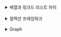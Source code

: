 <details>
<summary>
배열과 링크드 리스트 차이</summary>
<div>

### 배열

- 크기가 정해져 있다.
- 연속된 메모리 공간에 저장된다.

#### 문제점

- 더 많은 데이터를 저장하고싶다면?
    - 새로운 공간을 만들어서 옮겨야 한다.
- 중간에 데이터를 저장하거나 삭제하는 경우
    - 여러개의 데이터를 옮겨야한다.

### Linked List

- 연속된 공간에 데이터를 저장하지 않는다.
- 노드들로 구성되어있다.
- 첫번째 노드는 헤드라고 불리며 next로 연결되어있음

### 실제로는 동적 배열을 더욱 많이 사용

- 연결 리스트는 조회가 느리기 때문
- 중간 추가, 삭제 또한 비용이 든다.
- 다음 노드를 기억하는데 추가 메모리 사용
- 메모리가 퍼져있으므로 캐시의 효과를 누리지 못한다.(데이터가 메모리에 순서대로 저장되어 있기 때문)

### 그럼 언제 연결 리스트를 사용하나?

- 잦은 추가와 삭제가 이뤄질때

</div>
</details>

<br>

<details>
<summary>컬렉션 프레임워크</summary>
<div>

## 컬렉션 프레임워크에 대한 설명
- 다수의 데이터를 쉽고 효과적으로 관리할 수 있는 표준화된 방법을 제공하는 클래스의 집합
- 자바 컬렉션에는 List,Set,Map 인터페이스를 기준으로 여러 구현체가 존재하며, 더 나아가 Stack, Queue 인터페이스도 존재

### List,Set,Map의 특징에 대해 설명
- List는 순서가 있는 데이터의 집합이며 데이터 중복을 허용(ArrayList, LinkedList)
- Set은 순서가 없는 데이터 집합이며, 데이터의 중복을 허용하지 않는다(HashSet,LinkedHashSet,TreeSet)
- Map은 key value가 쌍으로 이루고있으며, 키를 기준으로 중복을 허용하지 않고, 순서가 없습니다. Key의 순서를 보장하기 위해서는 LinkedHashMap 사용 (HashMap, TreeMap, HashTable)

### Set과 Map의 타입이 Wrapper Class가 아닌 Object를 받을때 중복은 어떻게 하는지 설명
- hashCode() 메서드를 오버라이딩해 리턴된 해시코드 값이 같은지 보고 다르다면 다른 객체로 판단, 같으면 equals()메서드로 오버라이딩해 다시 비교 두개가 모두 맞다면 중복 객체

### 컬렉션 프레임워크를 쓰는 이유 설명
- 배열을 사용하다 보면 여러 비효율적인 문제가 생기는데 그중 크기가 고정적이라는 문제가 있다. 배열의 크기는 생성될때 결정되며, 그 이상 넘어가면 데이터 저장 불가능하다. 또한 데이터를 삭제하면 해당 인덱스는 비어있어 메모리 낭비가된다.
- 이러한 문제점을 해결하기 위해 추가, 삭제, 검색 ,저장이 가능한 자료구조를 만들어 놓았다.

### ArrayList에 대해 설명
- 크기가 가변적으로 변하는 선형 리스트
- 객체들이 추가되어 용량 초과시 자동으로 용량이 늘어난다.

### LinkedList에 대해 설명
- 각 노드가 데이터와 포인터를 가지며, 한 줄로 연결된 자료구조
- 특정 요소 접근하기 위해서는 순차 탐색이 필요함으로 탐색속도가 떨어진다

### ArrayList vs LinkedList
- 검색 또는 정렬을 자주하는 경우 배열
- 데이터의 추가,삭제가 많은 경우 linkedlist

### HashSet에 대해 설명
- 객체를 중복해서 저장할 수 없고 하나의 null 값만 저장가능
- 저장 순서가 유지되지 않는다

#### 저장 순서를 유지해야한다면?
- LinkedHashSet 클래스 사용

#### HashSet vs TreeSet
- 자동 정렬을 해주고 안해주고의 차이점이 존재

#### Set 장점 단점
- 장점
  - 중복을 자동으로 제거, 비선형 구조이기에 순서가 없으며, 그렇기에 인덱스도 존재하지 않음
- 단점
  - 값을 추가하거나 삭제할 때 값이 내부에 있는지 검색한 뒤 추가나 삭제를 함으로 list구조에 비해 속도가 느리다

#### HashSet에서 중복을 걸러내는 과정?
- 객체를 저장하기 전 객체의 hashCode()메서드 호출후 해시코드를 얻어내 저장된 객체들의 해시코드와 비교한 뒤 같은 해시코드가 있으면 equals()메서드로 다시 비교해 true가 나오면 같은 객체로 판단후 중복 저장하지 않는다.

### TreeSet에 대해 설명
- 마찬가지로 중복해 저장할 수 없으며, 저장 순서가 유지되지 않는다.
- 이진 탐색 트리 구조로 이루어져 추가 삭제에 시간은 더 걸리지만 정렬, 검색에 높은 성능이 있다.

### TreeSet의 구조?
- 이진탐색트리 중 성능이 향상된 레드-블랙-트리로 구현
- 일반적인 이진 탐색 트리는 트리 높이만큼 시간이 걸린다.
- 한쪽으로 치우칠 경우 비효율적

### 레드 블랙 트리?
- 부모 노드보다 작은 값을 가지는 노드는 왼쪽 큰 값은 오른쪽으로 배치한다
- 루트노드와 모든 리프 노드는 검정색이며, 빨간 노드의 자식은 항상 검정색

### HashMap에 대해 설명
- key value 쌍으로 구성된 자료구조이며 키 값 모두 객체이다.
- 값은 중복되지만 키는 중복 불가능
- 만약 중복해서 저장시 새로운 값으로 대치

### HashTable과 HashMap의 차이점
- HashMap은 보조 해시 함수를 사용하기에 사용하지 않는 HashTable에 비해 해시 충돌이 덜 일어나 성능상 이점
- HashTable은 동기화 지원 HashMap은 동기화 지원 안함

### TreeMap에 대해 설명
- 객체를 저장시 자동 정렬(오름차순)
- HashMap에 비해 추가,삭제 성능이 떨어짐 
- 정렬된 데이터에서 조회할경우 성능이 더 좋다

### TreeMap과 TreeSet의 차이점?
- set은 값만 저장 map은 키와 값으로 구성된 entry 객체 저장

### Tree란 무엇일까?
- Tree는 비선형 자료구조 중 하나입니다.
- 비선형이란 말 그대로 일직선으로 나타내지 못하는 방식이며, 그중 트리는 계층적 구조를 띄고 있습니다.

#### 그럼 계층적 구조에 어떻게 자료를 저장하나?
1. 데이터와 연결 상태를 저장할 클래스 공간(노드) 생성
2. 각각의 노드들에 값 저장
3. 노드 간 연결 상태 정의

</div>
</details>

<br>

<details>
<summary>Graph</summary>
<div>

### Graph?
- 정점(Node)과 객체를 연결하는 간선(Edge)으로 이루어진 비선형 자료구조

### 무방향, 방향 그래프
- 정점과 간선의 연결관계에 있어 방향성이 없는 그래프를 Undirected Graph 방향성이 있는걸 Directed Graph라고 한다
- Degree(차수)
  - 각 정점에 연결된 edge 개수
  - 방향 그래프는 각 정점으로 나가고 들어오는 outdgree,indegree 존재

### Tree와 다른점은?
- 그래프는 트리와 다르게 정점 마다 간선이 존재하지 않을 수 있으며, 루트 노드와 부모, 자식 노드 개념이 존재하지 않는다.

### 구현 방법?
- 인접 행렬
  - 그래프 정점을 2차원 배열로 만든것
  - 정점간 연결되어 있으면 1 아니면 0
    - 장점
      - 인접 리스트에 비해 구현이 쉽다
    - 단점
      - 필요 이상의 공간 낭비
- 인접 리스트
  - 노드를 리스트로 표현한 것
    - 장점
      - 공간 낭비가 적다
    - 단점
      - 두 정점이 연결되어 있는지 확인이 인접 행렬에 비해 오래 걸린다
      - 구현이 어렵다 인접에 비해

### 그래프 탐색
- 깊이 우선 탐색 (DFS)
  - 갈 수 있는 만큼 최대한 깊이 가고 더이상 없으면 이전 정점으로 돌아가는 방식으로 순회
  - 주로 재귀, 스택 으로 구현
- 너비 우선 탐색 (BFS)
  - 시작 정점을 방문후 인접한 모든 정점을 방문
  - 인접한 정점 방문 뒤, 다시 해당 정점의 인접한 정점을 방문해 순회
  - 주로 큐, 반복문 으로 구현
</div></details>